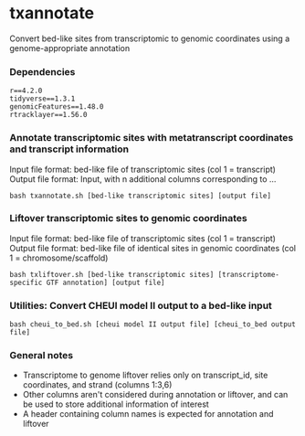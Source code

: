 # txannotate
Convert bed-like sites from transcriptomic to genomic coordinates using a genome-appropriate annotation

### Dependencies  
```
r==4.2.0
tidyverse==1.3.1
genomicFeatures==1.48.0
rtracklayer==1.56.0
```

### Annotate transcriptomic sites with metatranscript coordinates and transcript information

Input file format: bed-like file of transcriptomic sites (col 1 = transcript)
Output file format: Input, with n additional columns corresponding to ...

```
bash txannotate.sh [bed-like transcriptomic sites] [output file]
```

### Liftover transcriptomic sites to genomic coordinates

Input file format: bed-like file of transcriptomic sites (col 1 = transcript)
Output file format: bed-like file of identical sites in genomic coordinates (col 1 = chromosome/scaffold)

```
bash txliftover.sh [bed-like transcriptomic sites] [transcriptome-specific GTF annotation] [output file]
```

### Utilities: Convert CHEUI model II output to a bed-like input
```
bash cheui_to_bed.sh [cheui model II output file] [cheui_to_bed output file]
```

### General notes
- Transcriptome to genome liftover relies only on transcript_id, site coordinates, and strand (columns 1:3,6)
- Other columns aren't considered during annotation or liftover, and can be used to store additional information of interest
- A header containing column names is expected for annotation and liftover 
